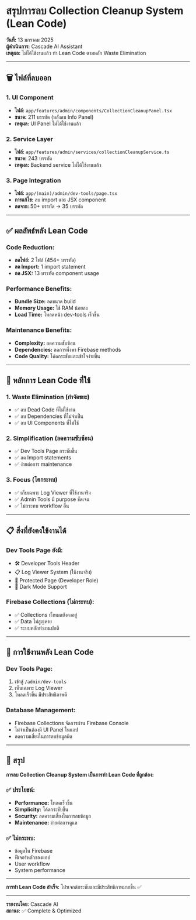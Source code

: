 # สรุปการลบ Collection Cleanup System (Lean Code)

**วันที่:** 13 มกราคม 2025  
**ผู้ดำเนินการ:** Cascade AI Assistant  
**เหตุผล:** ไม่ได้ใช้งานแล้ว ทำ Lean Code ตามหลัก Waste Elimination

---

## 🗑️ **ไฟล์ที่ลบออก**

### **1. UI Component**
- **ไฟล์:** `app/features/admin/components/CollectionCleanupPanel.tsx`
- **ขนาด:** 211 บรรทัด (หลังลบ Info Panel)
- **เหตุผล:** UI Panel ไม่ได้ใช้งานแล้ว

### **2. Service Layer**
- **ไฟล์:** `app/features/admin/services/collectionCleanupService.ts`
- **ขนาด:** 243 บรรทัด
- **เหตุผล:** Backend service ไม่ได้ใช้งานแล้ว

### **3. Page Integration**
- **ไฟล์:** `app/(main)/admin/dev-tools/page.tsx`
- **การแก้ไข:** ลบ import และ JSX component
- **ลดจาก:** 50+ บรรทัด → 35 บรรทัด

---

## ✅ **ผลลัพธ์หลัง Lean Code**

### **Code Reduction:**
- **ลดไฟล์:** 2 ไฟล์ (454+ บรรทัด)
- **ลด Import:** 1 import statement
- **ลด JSX:** 13 บรรทัด component usage

### **Performance Benefits:**
- **Bundle Size:** ลดขนาด build
- **Memory Usage:** ใช้ RAM น้อยลง
- **Load Time:** โหลดหน้า dev-tools เร็วขึ้น

### **Maintenance Benefits:**
- **Complexity:** ลดความซับซ้อน
- **Dependencies:** ลดการพึ่งพา Firebase methods
- **Code Quality:** โค้ดกระชับและเข้าใจง่ายขึ้น

---

## 🎯 **หลักการ Lean Code ที่ใช้**

### **1. Waste Elimination (กำจัดขยะ)**
- ✅ ลบ Dead Code ที่ไม่ใช้งาน
- ✅ ลบ Dependencies ที่ไม่จำเป็น
- ✅ ลบ UI Components ที่ไม่ใช้

### **2. Simplification (ลดความซับซ้อน)** 
- ✅ Dev Tools Page กระชับขึ้น
- ✅ ลด Import statements
- ✅ ง่ายต่อการ maintenance

### **3. Focus (โฅกระทบ)**
- ✅ เก็บเฉพาะ Log Viewer ที่ใช้งานจริง
- ✅ Admin Tools มี purpose ชัดเจน
- ✅ ไม่กระทบ workflow อื่น

---

## 📋 **สิ่งที่ยังคงใช้งานได้**

### **Dev Tools Page ยังมี:**
- 🛠️ Developer Tools Header
- 📋 Log Viewer System (ใช้งานจริง)
- 🔐 Protected Page (Developer Role)
- 🌙 Dark Mode Support

### **Firebase Collections (ไม่กระทบ):**
- ✅ Collections ทั้งหมดยังคงอยู่
- ✅ Data ไม่สูญหาย
- ✅ ระบบหลักทำงานปกติ

---

## 🚀 **การใช้งานหลัง Lean Code**

### **Dev Tools Page:**
1. เข้าสู่ `/admin/dev-tools`
2. เห็นเฉพาะ Log Viewer
3. โหลดเร็วขึ้น มีประสิทธิภาพดี

### **Database Management:**
- Firebase Collections จัดการผ่าน Firebase Console
- ไม่จำเป็นต้องมี UI Panel ในแอป
- ลดความเสี่ยงในการลบข้อมูลผิด

---

## 🎯 **สรุป**

**การลบ Collection Cleanup System เป็นการทำ Lean Code ที่ถูกต้อง:**

### **✅ ประโยชน์:**
- **Performance:** โหลดเร็วขึ้น
- **Simplicity:** โค้ดกระชับขึ้น
- **Security:** ลดความเสี่ยงในการลบข้อมูล
- **Maintenance:** ง่ายต่อการดูแล

### **✅ ไม่กระทบ:**
- ข้อมูลใน Firebase
- ฟีเจอร์หลักของแอป
- User workflow
- System performance

---

**การทำ Lean Code สำเร็จ:** โปรเจกต์กระชับและมีประสิทธิภาพมากขึ้น ✅

---

**รายงานโดย:** Cascade AI  
**สถานะ:** ✅ Complete & Optimized
